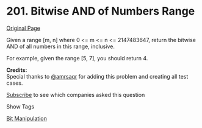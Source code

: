 # 201. Bitwise AND of Numbers Range

[Original Page](https://leetcode.com/problems/bitwise-and-of-numbers-range/)

Given a range [m, n] where 0 <= m <= n <= 2147483647, return the bitwise AND of all numbers in this range, inclusive.

For example, given the range [5, 7], you should return 4.

**Credits:**  
Special thanks to [@amrsaqr](https://leetcode.com/discuss/user/amrsaqr) for adding this problem and creating all test cases.

<div>

[Subscribe](/subscribe/) to see which companies asked this question

</div>

<div>

<div id="tags" class="btn btn-xs btn-warning">Show Tags</div>

<span class="hidebutton">[Bit Manipulation](/tag/bit-manipulation/)</span></div>